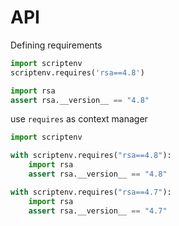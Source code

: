 # API
Defining requirements
```python
import scriptenv
scriptenv.requires('rsa==4.8')

import rsa
assert rsa.__version__ == "4.8"
```

use `requires` as context manager
```python
import scriptenv

with scriptenv.requires("rsa==4.8"):
    import rsa
    assert rsa.__version__ == "4.8" 

with scriptenv.requires("rsa==4.7"):
    import rsa
    assert rsa.__version__ == "4.7" 
```
